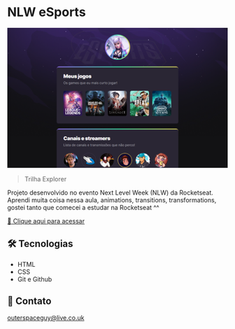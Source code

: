 # NLW eSports 

![preview](./.github/preview.png)

> Trilha Explorer

Projeto desenvolvido no evento Next Level Week (NLW) da Rocketseat. Aprendi muita coisa nessa aula, animations, transitions, transformations, gostei tanto que comecei a estudar na Rocketseat ^^

[🔗 Clique aqui para acessar](https://filipesantos07.github.io/NLW-projeto-da-rocketseat/)

## 🛠️ Tecnologias

- HTML
- CSS
- Git e Github

## 💛 Contato

outerspaceguy@live.co.uk
